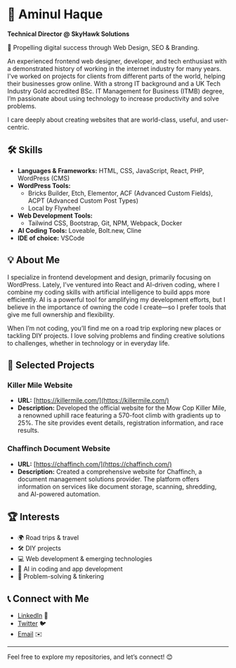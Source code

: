 # 🌟 Aminul Haque
**Technical Director @ SkyHawk Solutions**

🚀 Propelling digital success through Web Design, SEO & Branding.

An experienced frontend web designer, developer, and tech enthusiast with a demonstrated history of working in the internet industry for many years. I've worked on projects for clients from different parts of the world, helping their businesses grow online. With a strong IT background and a UK Tech Industry Gold accredited BSc. IT Management for Business (ITMB) degree, I’m passionate about using technology to increase productivity and solve problems. 

I care deeply about creating websites that are world-class, useful, and user-centric.

## 🛠️ Skills
- **Languages & Frameworks:** HTML, CSS, JavaScript, React, PHP, WordPress (CMS)
- **WordPress Tools:** 
  - Bricks Builder, Etch, Elementor, ACF (Advanced Custom Fields), ACPT (Advanced Custom Post Types)
  - Local by Flywheel
- **Web Development Tools:**
  - Tailwind CSS, Bootstrap, Git, NPM, Webpack, Docker
- **AI Coding Tools:** Loveable, Bolt.new, Cline
- **IDE of choice:** VSCode

## 💡 About Me
I specialize in frontend development and design, primarily focusing on WordPress. Lately, I’ve ventured into React and AI-driven coding, where I combine my coding skills with artificial intelligence to build apps more efficiently. AI is a powerful tool for amplifying my development efforts, but I believe in the importance of owning the code I create—so I prefer tools that give me full ownership and flexibility.

When I’m not coding, you’ll find me on a road trip exploring new places or tackling DIY projects. I love solving problems and finding creative solutions to challenges, whether in technology or in everyday life.

## 🚀 Selected Projects

### Killer Mile Website
- **URL:** [https://killermile.com/](https://killermile.com/)
- **Description:** Developed the official website for the Mow Cop Killer Mile, a renowned uphill race featuring a 570-foot climb with gradients up to 25%. The site provides event details, registration information, and race results.

### Chaffinch Document Website
- **URL:** [https://chaffinch.com/](https://chaffinch.com/)
- **Description:** Created a comprehensive website for Chaffinch, a document management solutions provider. The platform offers information on services like document storage, scanning, shredding, and AI-powered automation.

## 🏆 Interests
- 🌍 Road trips & travel
- 🛠️ DIY projects
- 💻 Web development & emerging technologies
- 🤖 AI in coding and app development
- 🧩 Problem-solving & tinkering

## 📞 Connect with Me
- [LinkedIn](https://www.linkedin.com/in/aminulhaquerobin/) 👔
- [Twitter](https://x.com/_aminulhaque) 🐦
- [Email](contact@aminulhaque.com) ✉️

---

Feel free to explore my repositories, and let’s connect! 😊
